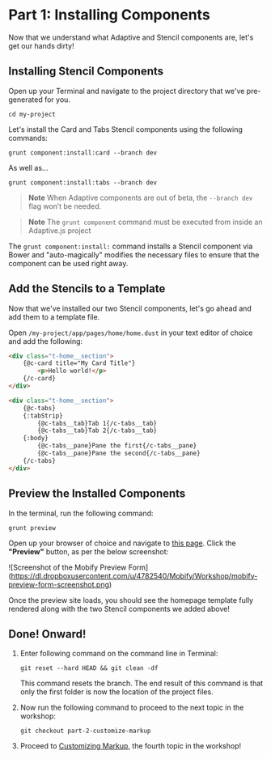 # Part 1: Installing Components

Now that we understand what Adaptive and Stencil components are, let's get our hands dirty!


## Installing Stencil Components

Open up your Terminal and navigate to the project directory that we've pre-generated for you.

```
cd my-project
```

Let's install the Card and Tabs Stencil components using the following commands:

```
grunt component:install:card --branch dev
```

As well as...

```
grunt component:install:tabs --branch dev
```

> __Note__ When Adaptive components are out of beta, the `--branch dev` flag won’t be needed.

> __Note__ The `grunt component` command must be executed from inside an Adaptive.js project

The `grunt component:install:` command installs a Stencil component via Bower and "auto-magically" modifies the necessary files to ensure that the component can be used right away.


## Add the Stencils to a Template

Now that we've installed our two Stencil components, let's go ahead and add them to a template file.

Open `/my-project/app/pages/home/home.dust` in your text editor of choice and add the following:

```html
<div class="t-home__section">
    {@c-card title="My Card Title"}
        <p>Hello world!</p>
    {/c-card}
</div>

<div class="t-home__section">
    {@c-tabs}
    {:tabStrip}
        {@c-tabs__tab}Tab 1{/c-tabs__tab}
        {@c-tabs__tab}Tab 2{/c-tabs__tab}
    {:body}
        {@c-tabs__pane}Pane the first{/c-tabs__pane}
        {@c-tabs__pane}Pane the second{/c-tabs__pane}
    {/c-tabs}
</div>
```


## Preview the Installed Components

In the terminal, run the following command:

```
grunt preview
```

Open up your browser of choice and navigate to [this page](https://preview.mobify.com/?url=http%3A%2F%2Fwww.merlinspotions.com%2F&site_folder=http%3A%2F%2Flocalhost%3A8080%2Fadaptive.js&disabled=0&domain=&scope=1). Click the **"Preview"** button, as per the below screenshot:

![Screenshot of the Mobify Preview Form]
(https://dl.dropboxusercontent.com/u/4782540/Mobify/Workshop/mobify-preview-form-screenshot.png)

Once the preview site loads, you should see the homepage template fully rendered along with the two Stencil components we added above!


## Done! Onward!

1. Enter following command on the command line in Terminal:

    ```
    git reset --hard HEAD && git clean -df 
    ```
    
    This command resets the branch. The end result of this command is that only the first folder is now the location of the project files.

2. Now run the following command to proceed to the next topic in the workshop:

    ```
    git checkout part-2-customize-markup
    ```

3. Proceed to [Customizing Markup](https://github.com/mobify/workshop--adaptivejs-components/blob/part-2-customize-markup/README.md), the fourth topic in the workshop!
